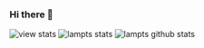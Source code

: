 ### Hi there 👋

![view stats](https://rushter.com/counter.svg)
![lampts stats](https://github-readme-stats.vercel.app/api?username=lampts&show_icons=true&theme=radical&count_private=true)
![lampts github stats](https://github-readme-stats.vercel.app/api/top-langs/?username=lampts&show_icons=true&theme=radical&layout=compact)


<!--
**lampts/lampts** is a ✨ _special_ ✨ repository because its `README.md` (this file) appears on your GitHub profile.

Here are some ideas to get you started:

- 🔭 I’m currently working on ...
- 🌱 I’m currently learning ...
- 👯 I’m looking to collaborate on ...
- 🤔 I’m looking for help with ...
- 💬 Ask me about ...
- 📫 How to reach me: ...
- 😄 Pronouns: ...
- ⚡ Fun fact: ...
-->

